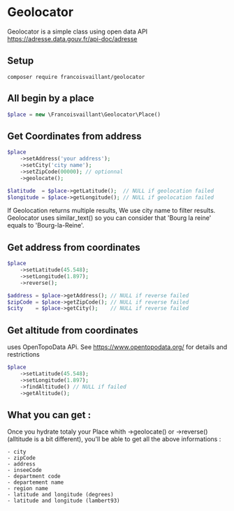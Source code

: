 # Geolocator

Geolocator is a simple class using open data API
https://adresse.data.gouv.fr/api-doc/adresse

## Setup
```
composer require francoisvaillant/geolocator
```

## All begin by a place
```PHP
$place = new \Francoisvaillant\Geolocator\Place()
```

## Get Coordinates from address

```PHP
$place
    ->setAddress('your address');
    ->setCity('city name');
    ->setZipCode(00000); // optionnal
    ->geolocate();

$latitude  = $place->getLatitude();  // NULL if geolocation failed
$longitude = $place->getLongitude(); // NULL if geolocation failed

```
If Geolocation returns multiple results, We use city name to filter results. 
Geolocator uses similar_text() so you can consider that 'Bourg la reine' equals to 'Bourg-la-Reine'. 

## Get address from coordinates
```PHP
$place
    ->setLatitude(45.548);
    ->setLongitude(1.897);
    ->reverse();

$address = $place->getAddress(); // NULL if reverse failed
$zipCode = $place->getZipCode(); // NULL if reverse failed
$city    = $place->getCity();    // NULL if reverse failed

```

## Get altitude from coordinates
uses OpenTopoData APi. See https://www.opentopodata.org/ for details and restrictions
```PHP
$place
    ->setLatitude(45.548);
    ->setLongitude(1.897);
    ->findAltitude() // NULL if failed
    ->getAltitude();

```

## What you can get :
Once you hydrate totaly your Place whith ->geolocate() or ->reverse() (alltitude is a bit different),
you'll be able to get all the above informations :

    - city
    - zipCode
    - address
    - inseeCode
    - department code
    - departement name
    - region name
    - latitude and longitude (degrees)
    - latitude and longitude (lambert93)

